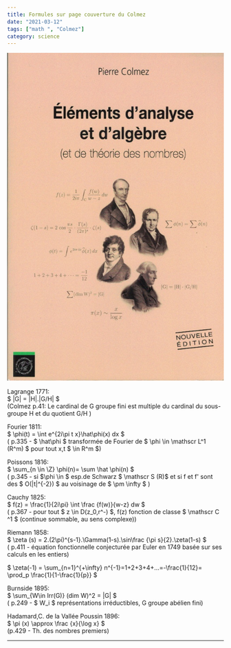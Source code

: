 ```yaml
---
title: Formules sur page couverture du Colmez
date: "2021-03-12"
tags: ["math ", "Colmez"]
category: science
---
```

![p.1 de couv](../assets/pierrecolmez.jpeg)  

Lagrange 1771:\
$  |G| = |H|.|G/H|  $\
(Colmez p.41: Le cardinal de G groupe fini est multiple du cardinal du sous-groupe H et du quotient G/H  )

Fourier 1811:\
$ \phi(t) =  \int e^{2i\pi t x}\hat\phi(x) dx $\
( p.335 - $ \hat\phi $ transformée de Fourier de $ \phi \in \mathscr L^1 (R^m) $ pour tout x,t $ \in R^m $)

Poissons 1816:\
$ \sum_{n \in \Z} \phi(n)= \sum \hat \phi(n) $\
( p.345 - si $\phi \in $ esp.de Schwarz $ \mathscr S (R)$ et si  f et f' sont des $ O(|t|^{-2}) $ au voisinage de $ \pm \infty $ )

Cauchy 1825:\
$ f(z) = \frac{1}{2i\pi} \int \frac {f(w)}{w-z} dw $\
( p.367 - pour tout $ z \in D(z_0,r^-) $,  f(z) fonction de classe $ \mathscr C ^1 $ (continue sommable, au sens complexe))

Riemann 1858:\
$ \zeta (s) =  2.(2\pi)^{s-1}.\Gamma(1-s).\sin\frac {\pi s}{2}.\zeta(1-s)  $\
 ( p.411 - équation fonctionnelle conjecturée par Euler en 1749 basée sur ses calculs en les entiers)

 $ \zeta(-1) = \sum_{n=1}^{+\infty} n^{-1}=1+2+3+4+...=-\frac{1}{12}= \prod_p \frac{1}{1-\frac{1}{p}} $

Burnside 1895:\
$ \sum_{W\in Irr(G)} (dim W)^2 = |G| $\
 ( p.249 - $ W_i $ représentations irréductibles, G groupe abélien fini)

Hadamard,C. de la Vallée Poussin 1896:\
$ \pi (x) \approx \frac {x}{\log x}    $\
 (p.429 - Th. des nombres premiers)
 ***